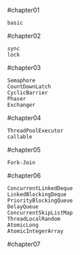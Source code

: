 #chapter01
```
basic
```
#chapter02
```
sync
lock
```
#chapter03
```
Semaphore
CountDownLatch
CyclicBarrier
Phaser
Exchanger
```
#chapter04
```
ThreadPoolExecutor
callable
```
#chapter05
```
Fork-Join
```
#chapter06
```
ConcurrentLinkedDeque
LinkedBlockingDeque
PriorityBlockingQueue
DelayQueue
ConcurrentSkipListMap
ThreadLocalRandom
AtomicLong
AtomicIntegerArray
```
#chapter07
```
```